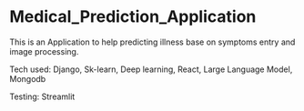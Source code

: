 # Medical_Prediction_Application

This is an Application to help predicting illness base on symptoms entry and image processing. 

Tech used: Django, Sk-learn, Deep learning, React, Large Language Model, Mongodb

Testing: Streamlit
